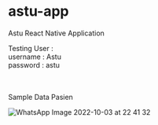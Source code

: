 # astu-app
Astu React Native Application

Testing User :
\
username : Astu
\
password : astu

\
\
Sample Data Pasien

![WhatsApp Image 2022-10-03 at 22 41 32](https://user-images.githubusercontent.com/15865772/195404768-4413095c-e577-46cc-a4e0-cdaa297dff79.jpeg)
